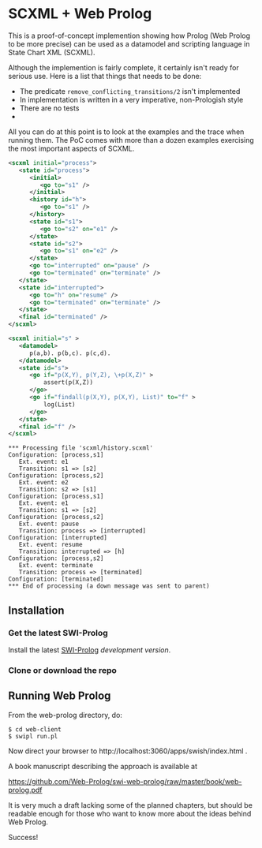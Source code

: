 # SCXML + Web Prolog

This is a proof-of-concept implemention showing how Prolog (Web Prolog to be more precise) can be used as a datamodel and scripting language in State Chart XML (SCXML).

Although the implemention is fairly complete, it certainly isn't ready for serious use. Here is a list that things that needs to be done:

- The predicate `remove_conflicting_transitions/2` isn't implemented
- In implementation is written in a very imperative, non-Prologish style
- There are no tests
- 

All you can do at this point is to look at the examples and the trace when running them. The PoC comes with more than a dozen examples exercising the most important aspects of SCXML. 


```xml
<scxml initial="process">
   <state id="process">
      <initial>
         <go to="s1" />
      </initial>
      <history id="h">
         <go to="s1" />
      </history>
      <state id="s1">
         <go to="s2" on="e1" />
      </state>
      <state id="s2">
         <go to="s1" on="e2" />
      </state>
      <go to="interrupted" on="pause" />
      <go to="terminated" on="terminate" />
   </state>
   <state id="interrupted">
      <go to="h" on="resume" />
      <go to="terminated" on="terminate" />
   </state>
   <final id="terminated" />
</scxml>
```


```xml
<scxml initial="s" >
   <datamodel>
      p(a,b). p(b,c). p(c,d).
   </datamodel>
   <state id="s">
      <go if="p(X,Y), p(Y,Z), \+p(X,Z)" >
          assert(p(X,Z))
      </go>
      <go if="findall(p(X,Y), p(X,Y), List)" to="f" >
          log(List)
      </go>
   </state>
   <final id="f" />
</scxml> 
```

```text
*** Processing file 'scxml/history.scxml'
Configuration: [process,s1]
   Ext. event: e1
   Transition: s1 => [s2]
Configuration: [process,s2]
   Ext. event: e2
   Transition: s2 => [s1]
Configuration: [process,s1]
   Ext. event: e1
   Transition: s1 => [s2]
Configuration: [process,s2]
   Ext. event: pause
   Transition: process => [interrupted]
Configuration: [interrupted]
   Ext. event: resume
   Transition: interrupted => [h]
Configuration: [process,s2]
   Ext. event: terminate
   Transition: process => [terminated]
Configuration: [terminated]
*** End of processing (a down message was sent to parent)

```




## Installation


### Get the latest SWI-Prolog

Install the latest  [SWI-Prolog](http://www.swi-prolog.org) _development
version_. 

### Clone or download the repo

## Running Web Prolog

From the web-prolog directory, do:

```
$ cd web-client
$ swipl run.pl
```

Now direct your browser to http://localhost:3060/apps/swish/index.html .

A book manuscript describing the approach is available at

https://github.com/Web-Prolog/swi-web-prolog/raw/master/book/web-prolog.pdf

It is very much a draft lacking some of the planned chapters, but should be readable enough for those who want to know more about the ideas behind Web Prolog.

Success!


